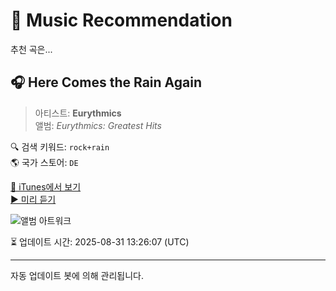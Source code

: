 
# 🎵 Music Recommendation

추천 곡은...

## 🎧 Here Comes the Rain Again  
> 아티스트: **Eurythmics**  
> 앨범: _Eurythmics: Greatest Hits_  

🔍 검색 키워드: `rock+rain`  
🌎 국가 스토어: `DE`

[🔗 iTunes에서 보기](https://music.apple.com/de/album/here-comes-the-rain-again/268544278?i=268544343&uo=4)  
[▶️ 미리 듣기](https://audio-ssl.itunes.apple.com/itunes-assets/AudioPreview125/v4/9f/0f/e2/9f0fe2b6-29d0-5502-8d87-2076f08fdb87/mzaf_10774754318152004613.plus.aac.p.m4a)

![앨범 아트워크](https://is1-ssl.mzstatic.com/image/thumb/Features124/v4/f6/4c/96/f64c9659-adf6-3256-1193-9e02bc14cc3a/dj.qmleubcf.jpg/100x100bb.jpg)

⏳ 업데이트 시간: 2025-08-31 13:26:07 (UTC)

---
자동 업데이트 봇에 의해 관리됩니다.

